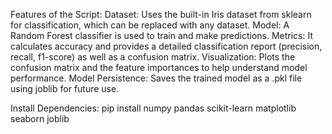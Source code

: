 Features of the Script:
Dataset: Uses the built-in Iris dataset from sklearn for classification, which can be replaced with any dataset.
Model: A Random Forest classifier is used to train and make predictions.
Metrics: It calculates accuracy and provides a detailed classification report (precision, recall, f1-score) as well as a confusion matrix.
Visualization: Plots the confusion matrix and the feature importances to help understand model performance.
Model Persistence: Saves the trained model as a .pkl file using joblib for future use.

Install Dependencies:
pip install numpy pandas scikit-learn matplotlib seaborn joblib
